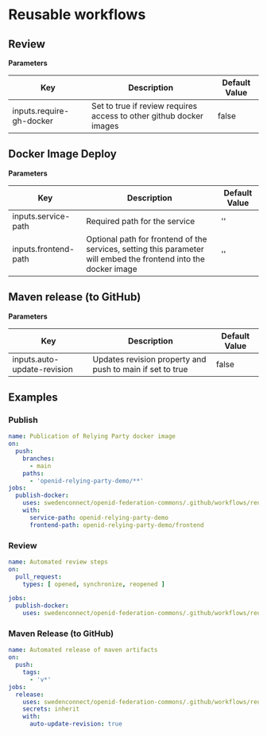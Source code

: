 # Reusable workflows

## Review

**Parameters**

| Key                      | Description                                                         | Default Value |
|--------------------------|---------------------------------------------------------------------|---------------|
| inputs.require-gh-docker | Set to true if review requires access to other github docker images | false         | 

## Docker Image Deploy

**Parameters**


| Key                  | Description                                                                                                      | Default Value |
|----------------------|------------------------------------------------------------------------------------------------------------------|---------------|
| inputs.service-path  | Required path for the service                                                                                    | ''            |
| inputs.frontend-path | Optional path for frontend of the services, setting this parameter will embed the frontend into the docker image | ''            |

## Maven release (to GitHub)

**Parameters**


| Key                         | Description                                               | Default Value |
|-----------------------------|-----------------------------------------------------------|---------------|
| inputs.auto-update-revision | Updates revision property and push to main if set to true | false         |

## Examples

### Publish

```yaml
name: Publication of Relying Party docker image
on:
  push:
    branches:
      - main
    paths:
      - 'openid-relying-party-demo/**'
jobs:
  publish-docker:
    uses: swedenconnect/openid-federation-commons/.github/workflows/reusable-docker-publish.yml@main
    with:
      service-path: openid-relying-party-demo
      frontend-path: openid-relying-party-demo/frontend
 ```

### Review

```yaml
name: Automated review steps
on:
  pull_request:
    types: [ opened, synchronize, reopened ]

jobs:
  publish-docker:
    uses: swedenconnect/openid-federation-commons/.github/workflows/reusable-review.yml@main
```

### Maven Release (to GitHub)

```yaml
name: Automated release of maven artifacts
on:
  push:
    tags:
      - 'v*'
jobs:
  release:
    uses: swedenconnect/openid-federation-commons/.github/workflows/reusable-mvn-release.yml@main
    secrets: inherit
    with:
      auto-update-revision: true
```
